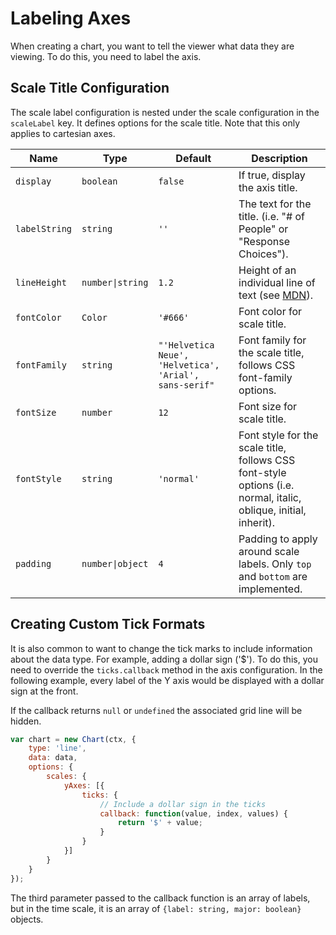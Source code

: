 # Labeling Axes

When creating a chart, you want to tell the viewer what data they are viewing. To do this, you need to label the axis.

## Scale Title Configuration

The scale label configuration is nested under the scale configuration in the `scaleLabel` key. It defines options for the scale title. Note that this only applies to cartesian axes.

| Name | Type | Default | Description
| ---- | ---- | ------- | -----------
| `display` | `boolean` | `false` | If true, display the axis title.
| `labelString` | `string` | `''` | The text for the title. (i.e. "# of People" or "Response Choices").
| `lineHeight` | <code>number&#124;string</code> | `1.2` | Height of an individual line of text (see [MDN](https://developer.mozilla.org/en-US/docs/Web/CSS/line-height)).
| `fontColor` | `Color` | `'#666'` | Font color for scale title.
| `fontFamily` | `string` | `"'Helvetica Neue', 'Helvetica', 'Arial', sans-serif"` | Font family for the scale title, follows CSS font-family options.
| `fontSize` | `number` | `12` | Font size for scale title.
| `fontStyle` | `string` | `'normal'` | Font style for the scale title, follows CSS font-style options (i.e. normal, italic, oblique, initial, inherit).
| `padding` | <code>number&#124;object</code> | `4` | Padding to apply around scale labels. Only `top` and `bottom` are implemented.

## Creating Custom Tick Formats

It is also common to want to change the tick marks to include information about the data type. For example, adding a dollar sign ('$'). To do this, you need to override the `ticks.callback` method in the axis configuration.
In the following example, every label of the Y axis would be displayed with a dollar sign at the front.

If the callback returns `null` or `undefined` the associated grid line will be hidden.

```javascript
var chart = new Chart(ctx, {
    type: 'line',
    data: data,
    options: {
        scales: {
            yAxes: [{
                ticks: {
                    // Include a dollar sign in the ticks
                    callback: function(value, index, values) {
                        return '$' + value;
                    }
                }
            }]
        }
    }
});
```

The third parameter passed to the callback function is an array of labels, but in the time scale, it is an array of `{label: string, major: boolean}` objects.
